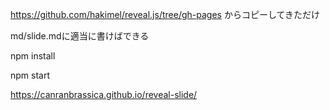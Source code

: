 https://github.com/hakimel/reveal.js/tree/gh-pages からコピーしてきただけ

md/slide.mdに適当に書けばできる

 npm install

 npm start

https://canranbrassica.github.io/reveal-slide/
